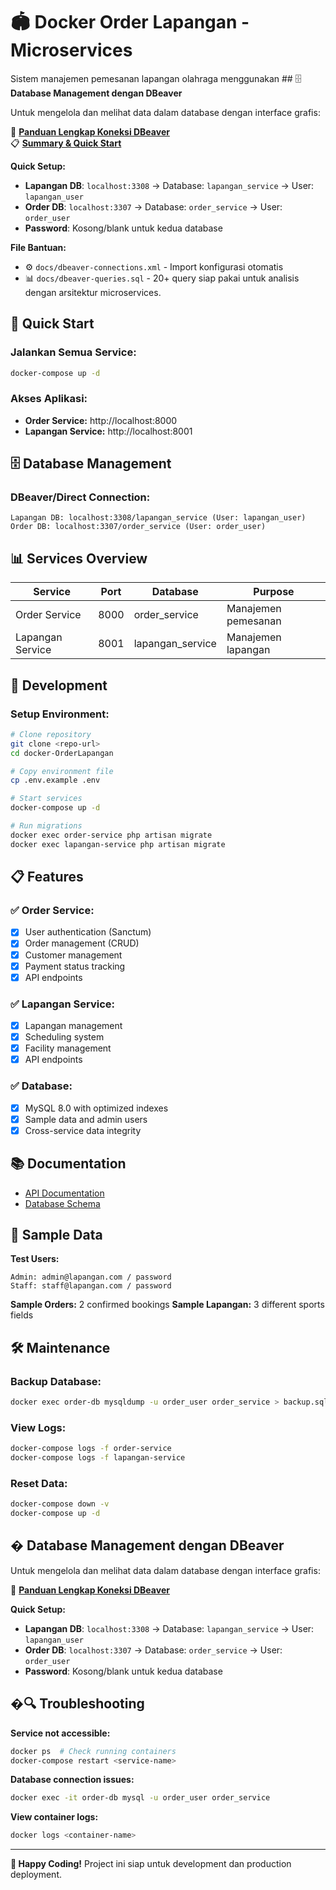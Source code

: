 # 🏟️ Docker Order Lapangan - Microservices

Sistem manajemen pemesanan lapangan olahraga menggunakan ## 🗄️ **Database Management dengan DBeaver**

Untuk mengelola dan melihat data dalam database dengan interface grafis:

📖 **[Panduan Lengkap Koneksi DBeaver](docs/DBeaver-Connection-Guide.md)**  
📋 **[Summary & Quick Start](docs/DBeaver-Setup-Summary.md)**

**Quick Setup:**
- **Lapangan DB**: `localhost:3308` → Database: `lapangan_service` → User: `lapangan_user`
- **Order DB**: `localhost:3307` → Database: `order_service` → User: `order_user`
- **Password**: Kosong/blank untuk kedua database

**File Bantuan:**
- ⚙️ `docs/dbeaver-connections.xml` - Import konfigurasi otomatis
- 📊 `docs/dbeaver-queries.sql` - 20+ query siap pakai untuk analisis dengan arsitektur microservices.

## 🚀 **Quick Start**

### **Jalankan Semua Service:**
```bash
docker-compose up -d
```

### **Akses Aplikasi:**
- **Order Service:** http://localhost:8000
- **Lapangan Service:** http://localhost:8001

## 🗄️ **Database Management**

### **DBeaver/Direct Connection:**
```
Lapangan DB: localhost:3308/lapangan_service (User: lapangan_user)
Order DB: localhost:3307/order_service (User: order_user)
```

## 📊 **Services Overview**

| Service | Port | Database | Purpose |
|---------|------|----------|---------|
| Order Service | 8000 | order_service | Manajemen pemesanan |
| Lapangan Service | 8001 | lapangan_service | Manajemen lapangan |

## 🔧 **Development**

### **Setup Environment:**
```bash
# Clone repository
git clone <repo-url>
cd docker-OrderLapangan

# Copy environment file
cp .env.example .env

# Start services
docker-compose up -d

# Run migrations
docker exec order-service php artisan migrate
docker exec lapangan-service php artisan migrate
```

## 📋 **Features**

### **✅ Order Service:**
- [x] User authentication (Sanctum)
- [x] Order management (CRUD)
- [x] Customer management
- [x] Payment status tracking
- [x] API endpoints

### **✅ Lapangan Service:**
- [x] Lapangan management
- [x] Scheduling system
- [x] Facility management
- [x] API endpoints

### **✅ Database:**
- [x] MySQL 8.0 with optimized indexes
- [x] Sample data and admin users
- [x] Cross-service data integrity

## 📚 **Documentation**

- [API Documentation](docs/API.md)
- [Database Schema](docs/Database.md)

## 🎯 **Sample Data**

**Test Users:**
```
Admin: admin@lapangan.com / password
Staff: staff@lapangan.com / password
```

**Sample Orders:** 2 confirmed bookings
**Sample Lapangan:** 3 different sports fields

## 🛠️ **Maintenance**

### **Backup Database:**
```bash
docker exec order-db mysqldump -u order_user order_service > backup.sql
```

### **View Logs:**
```bash
docker-compose logs -f order-service
docker-compose logs -f lapangan-service
```

### **Reset Data:**
```bash
docker-compose down -v
docker-compose up -d
```

## �️ **Database Management dengan DBeaver**

Untuk mengelola dan melihat data dalam database dengan interface grafis:

📖 **[Panduan Lengkap Koneksi DBeaver](docs/DBeaver-Connection-Guide.md)**

**Quick Setup:**
- **Lapangan DB**: `localhost:3308` → Database: `lapangan_service` → User: `lapangan_user`
- **Order DB**: `localhost:3307` → Database: `order_service` → User: `order_user`
- **Password**: Kosong/blank untuk kedua database

## �🔍 **Troubleshooting**

**Service not accessible:**
```bash
docker ps  # Check running containers
docker-compose restart <service-name>
```

**Database connection issues:**
```bash
docker exec -it order-db mysql -u order_user order_service
```

**View container logs:**
```bash
docker logs <container-name>
```

---

**🎉 Happy Coding!** 
Project ini siap untuk development dan production deployment.
